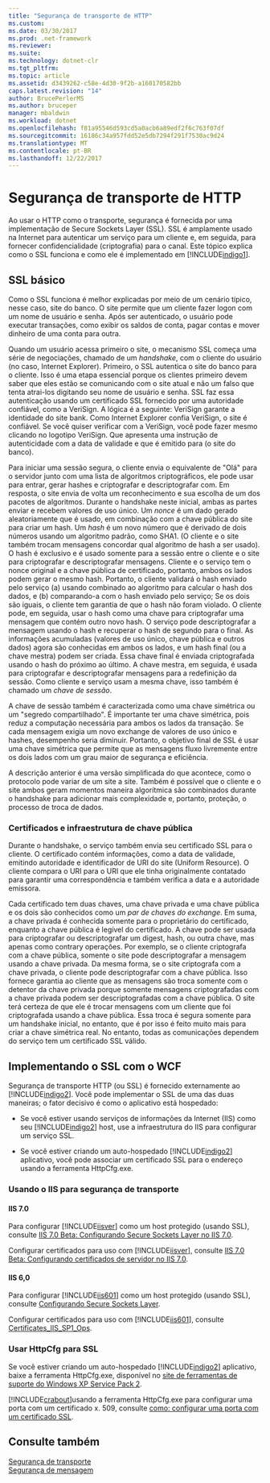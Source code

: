 ```yaml
---
title: "Segurança de transporte de HTTP"
ms.custom: 
ms.date: 03/30/2017
ms.prod: .net-framework
ms.reviewer: 
ms.suite: 
ms.technology: dotnet-clr
ms.tgt_pltfrm: 
ms.topic: article
ms.assetid: d3439262-c58e-4d30-9f2b-a160170582bb
caps.latest.revision: "14"
author: BrucePerlerMS
ms.author: bruceper
manager: mbaldwin
ms.workload: dotnet
ms.openlocfilehash: f81a95546d593cd5a0acb6a89edf2f6c763f07df
ms.sourcegitcommit: 16186c34a957fdd52e5db7294f291f7530ac9d24
ms.translationtype: MT
ms.contentlocale: pt-BR
ms.lasthandoff: 12/22/2017
---
```

# <a name="http-transport-security"></a>Segurança de transporte de HTTP
Ao usar o HTTP como o transporte, segurança é fornecida por uma implementação de Secure Sockets Layer (SSL). SSL é amplamente usado na Internet para autenticar um serviço para um cliente e, em seguida, para fornecer confidencialidade (criptografia) para o canal. Este tópico explica como o SSL funciona e como ele é implementado em [!INCLUDE[indigo1](../../../../includes/indigo1-md.md)].  
  
## <a name="basic-ssl"></a>SSL básico  
 Como o SSL funciona é melhor explicadas por meio de um cenário típico, nesse caso, site do banco. O site permite que um cliente fazer logon com um nome de usuário e senha. Após ser autenticado, o usuário pode executar transações, como exibir os saldos de conta, pagar contas e mover dinheiro de uma conta para outra.  
  
 Quando um usuário acessa primeiro o site, o mecanismo SSL começa uma série de negociações, chamado de um *handshake*, com o cliente do usuário (no caso, Internet Explorer). Primeiro, o SSL autentica o site do banco para o cliente. Isso é uma etapa essencial porque os clientes primeiro devem saber que eles estão se comunicando com o site atual e não um falso que tenta atrai-los digitando seu nome de usuário e senha. SSL faz essa autenticação usando um certificado SSL fornecido por uma autoridade confiável, como a VeriSign. A lógica é a seguinte: VeriSign garante a identidade do site bank. Como Internet Explorer confia VeriSign, o site é confiável. Se você quiser verificar com a VeriSign, você pode fazer mesmo clicando no logotipo VeriSign. Que apresenta uma instrução de autenticidade com a data de validade e que é emitido para (o site do banco).  
  
 Para iniciar uma sessão segura, o cliente envia o equivalente de "Olá" para o servidor junto com uma lista de algoritmos criptográficos, ele pode usar para entrar, gerar hashes e criptografar e descriptografar com. Em resposta, o site envia de volta um reconhecimento e sua escolha de um dos pacotes de algoritmos. Durante o handshake neste inicial, ambas as partes enviar e recebem valores de uso único. Um *nonce* é um dado gerado aleatoriamente que é usado, em combinação com a chave pública do site para criar um hash. Um *hash* é um novo número que é derivado de dois números usando um algoritmo padrão, como SHA1. (O cliente e o site também trocam mensagens concordar qual algoritmo de hash a ser usado). O hash é exclusivo e é usado somente para a sessão entre o cliente e o site para criptografar e descriptografar mensagens. Cliente e o serviço tem o nonce original e a chave pública de certificado, portanto, ambos os lados podem gerar o mesmo hash. Portanto, o cliente validará o hash enviado pelo serviço (a) usando combinado ao algoritmo para calcular o hash dos dados, e (b) comparando-a com o hash enviado pelo serviço; Se os dois são iguais, o cliente tem garantia de que o hash não foram violado. O cliente pode, em seguida, usar o hash como uma chave para criptografar uma mensagem que contém outro novo hash. O serviço pode descriptografar a mensagem usando o hash e recuperar o hash de segundo para o final. As informações acumuladas (valores de uso único, chave pública e outros dados) agora são conhecidas em ambos os lados, e um hash final (ou a chave mestra) podem ser criada. Essa chave final é enviada criptografada usando o hash do próximo ao último. A chave mestra, em seguida, é usada para criptografar e descriptografar mensagens para a redefinição da sessão. Como cliente e serviço usam a mesma chave, isso também é chamado um *chave de sessão*.  
  
 A chave de sessão também é caracterizada como uma chave simétrica ou um "segredo compartilhado". É importante ter uma chave simétrica, pois reduz a computação necessária para ambos os lados da transação. Se cada mensagem exigia um novo exchange de valores de uso único e hashes, desempenho seria diminuir. Portanto, o objetivo final de SSL é usar uma chave simétrica que permite que as mensagens fluxo livremente entre os dois lados com um grau maior de segurança e eficiência.  
  
 A descrição anterior é uma versão simplificada do que acontece, como o protocolo pode variar de um site a site. Também é possível que o cliente e o site ambos geram momentos maneira algorítmica são combinados durante o handshake para adicionar mais complexidade e, portanto, proteção, o processo de troca de dados.  
  
### <a name="certificates-and-public-key-infrastructure"></a>Certificados e infraestrutura de chave pública  
 Durante o handshake, o serviço também envia seu certificado SSL para o cliente. O certificado contém informações, como a data de validade, emitindo autoridade e identificador de URI do site (Uniform Resource). O cliente compara o URI para o URI que ele tinha originalmente contatado para garantir uma correspondência e também verifica a data e a autoridade emissora.  
  
 Cada certificado tem duas chaves, uma chave privada e uma chave pública e os dois são conhecidos como um *par de chaves do exchange*. Em suma, a chave privada é conhecida somente para o proprietário do certificado, enquanto a chave pública é legível do certificado. A chave pode ser usada para criptografar ou descriptografar um digest, hash, ou outra chave, mas apenas como contrary operações. Por exemplo, se o cliente criptografa com a chave pública, somente o site pode descriptografar a mensagem usando a chave privada. Da mesma forma, se o site criptografa com a chave privada, o cliente pode descriptografar com a chave pública. Isso fornece garantia ao cliente que as mensagens são troca somente com o detentor da chave privada porque somente mensagens criptografadas com a chave privada podem ser descriptografadas com a chave pública. O site terá certeza de que ele é trocar mensagens com um cliente que foi criptografada usando a chave pública. Essa troca é segura somente para um handshake inicial, no entanto, que é por isso é feito muito mais para criar a chave simétrica real. No entanto, todas as comunicações dependem do serviço tem um certificado SSL válido.  
  
## <a name="implementing-ssl-with-wcf"></a>Implementando o SSL com o WCF  
 Segurança de transporte HTTP (ou SSL) é fornecido externamente ao [!INCLUDE[indigo2](../../../../includes/indigo2-md.md)]. Você pode implementar o SSL de uma das duas maneiras; o fator decisivo é como o aplicativo está hospedado:  
  
-   Se você estiver usando serviços de informações da Internet (IIS) como seu [!INCLUDE[indigo2](../../../../includes/indigo2-md.md)] host, use a infraestrutura do IIS para configurar um serviço SSL.  
  
-   Se você estiver criando um auto-hospedado [!INCLUDE[indigo2](../../../../includes/indigo2-md.md)] aplicativo, você pode associar um certificado SSL para o endereço usando a ferramenta HttpCfg.exe.  
  
### <a name="using-iis-for-transport-security"></a>Usando o IIS para segurança de transporte  
  
#### <a name="iis-70"></a>IIS 7.0  
 Para configurar [!INCLUDE[iisver](../../../../includes/iisver-md.md)] como um host protegido (usando SSL), consulte [IIS 7.0 Beta: Configurando Secure Sockets Layer no IIS 7.0](http://go.microsoft.com/fwlink/?LinkId=88600).  
  
 Configurar certificados para uso com [!INCLUDE[iisver](../../../../includes/iisver-md.md)], consulte [IIS 7.0 Beta: Configurando certificados de servidor no IIS 7.0](http://go.microsoft.com/fwlink/?LinkID=88595).  
  
#### <a name="iis-60"></a>IIS 6,0  
 Para configurar [!INCLUDE[iis601](../../../../includes/iis601-md.md)] como um host protegido (usando SSL), consulte [Configurando Secure Sockets Layer](http://go.microsoft.com/fwlink/?LinkId=88601).  
  
 Configurar certificados para uso com [!INCLUDE[iis601](../../../../includes/iis601-md.md)], consulte [Certificates_IIS_SP1_Ops](http://go.microsoft.com/fwlink/?LinkId=88602).  
  
### <a name="using-httpcfg-for-ssl"></a>Usar HttpCfg para SSL  
 Se você estiver criando um auto-hospedado [!INCLUDE[indigo2](../../../../includes/indigo2-md.md)] aplicativo, baixe a ferramenta HttpCfg.exe, disponível no [site de ferramentas de suporte do Windows XP Service Pack 2](http://go.microsoft.com/fwlink/?LinkId=29002).  
  
 [!INCLUDE[crabout](../../../../includes/crabout-md.md)]usando a ferramenta HttpCfg.exe para configurar uma porta com um certificado x. 509, consulte [como: configurar uma porta com um certificado SSL](../../../../docs/framework/wcf/feature-details/how-to-configure-a-port-with-an-ssl-certificate.md).  
  
## <a name="see-also"></a>Consulte também  
 [Segurança de transporte](../../../../docs/framework/wcf/feature-details/transport-security.md)  
 [Segurança de mensagem](../../../../docs/framework/wcf/feature-details/message-security-in-wcf.md)
